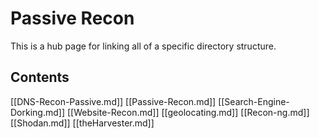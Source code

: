 # Passive Recon 
This is a hub page for linking all of a specific directory structure.

## Contents



[[DNS-Recon-Passive.md]]
[[Passive-Recon.md]]
[[Search-Engine-Dorking.md]]
[[Website-Recon.md]]
[[geolocating.md]]
[[Recon-ng.md]]
[[Shodan.md]]
[[theHarvester.md]]

